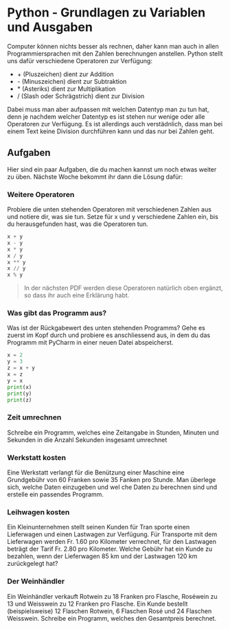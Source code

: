 # Python - Grundlagen zu Variablen und Ausgaben
Computer können nichts besser als rechnen, daher kann man auch in allen Programmiersprachen mit den Zahlen berechnungen anstellen.
Python stellt uns dafür verschiedene Operatoren zur Verfügung:

- &#43; (Pluszeichen) dient zur Addition
- &#45; (Minuszeichen) dient zur Subtraktion
- &#42; (Asteriks) dient zur Multiplikation
- / (Slash oder Schrägstrich) dient zur Division

Dabei muss man aber aufpassen mit welchen Datentyp man zu tun hat, denn je nachdem welcher Datentyp es ist 
stehen nur wenige oder alle Operatoren zur Verfügung. Es ist allerdings auch verstädnlich, dass man bei einem Text keine Division durchführen kann und das nur bei Zahlen geht.


## Aufgaben
Hier sind ein paar Aufgaben, die du machen kannst um noch etwas weiter zu üben. Nächste Woche bekommt ihr dann die Lösung dafür:

### Weitere Operatoren
Probiere die unten stehenden Operatoren mit verschiedenen Zahlen aus und notiere dir, was sie tun. Setze für x und y verschiedene Zahlen ein, bis du herausgefunden hast, was die Operatoren tun.

```python
x + y
x - y
x * y
x / y
x ** y
x // y
x % y
```

> In der nächsten PDF werden diese Operatoren natürlich oben ergänzt, so dass ihr auch eine Erklärung habt.



### Was gibt das Programm aus?
Was ist der Rückgabewert des unten stehenden Programms? Gehe es zuerst im Kopf durch und probiere es anschliessend aus, in dem du das Programm mit PyCharm in einer neuen Datei abspeicherst.

```python
x = 2
y = 3
z = x + y
x = z
y = x
print(x)
print(y)
print(z)
```

### Zeit umrechnen
Schreibe ein Programm, welches eine Zeitangabe in Stunden, Minuten und Sekunden in die Anzahl Sekunden insgesamt umrechnet

### Werkstatt kosten
Eine Werkstatt verlangt für die Benützung einer Maschine eine Grundgebühr von 60 Franken sowie 35 Fanken pro Stunde. Man überlege sich, welche Daten einzugeben und wel che Daten zu berechnen sind und erstelle ein passendes Programm.

### Leihwagen kosten
Ein Kleinunternehmen stellt seinen Kunden für Tran sporte einen Lieferwagen und einen Lastwagen zur Verfügung. Für Transporte mit dem Lieferwagen werden Fr. 1.60 pro Kilometer verrechnet, für den Lastwagen beträgt der Tarif Fr. 2.80 pro Kilometer. Welche Gebühr hat ein Kunde zu bezahlen, wenn der Lieferwagen 85 km und der Lastwagen 120 km zurückgelegt hat?

### Der Weinhändler
Ein Weinhändler verkauft Rotwein zu 18 Franken pro Flasche, Roséwein zu 13 und Weisswein zu 12 Franken pro Flasche. Ein Kunde bestellt (beispielsweise) 12 Flaschen Rotwein, 6 Flaschen Rosé und 24 Flaschen Weisswein. Schreibe ein Programm, welches den Gesamtpreis berechnet.
